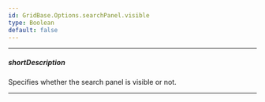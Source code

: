 ```yaml
---
id: GridBase.Options.searchPanel.visible
type: Boolean
default: false
---
```

---
##### shortDescription
Specifies whether the search panel is visible or not.

---
